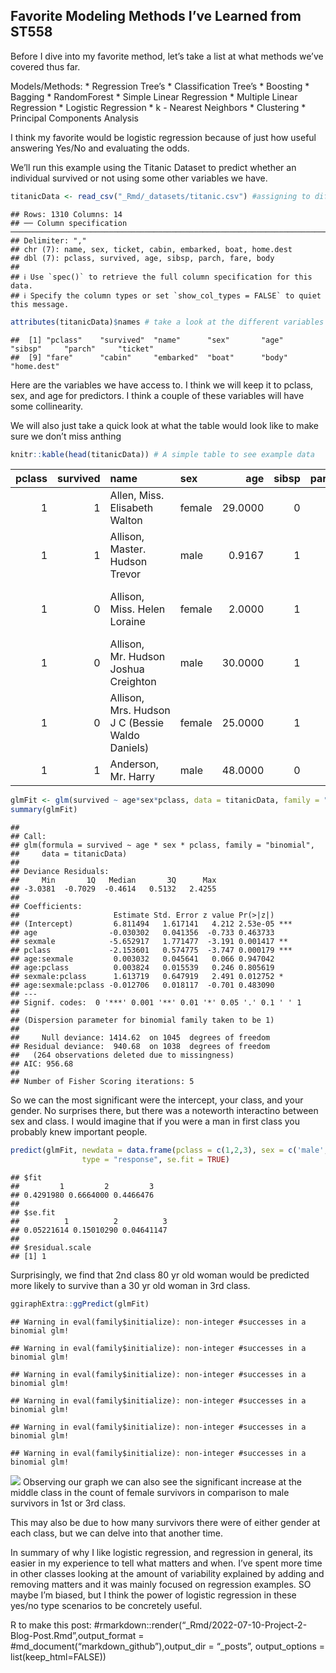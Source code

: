## Favorite Modeling Methods I’ve Learned from ST558

Before I dive into my favorite method, let’s take a list at what methods
we’ve covered thus far.

Models/Methods: \* Regression Tree’s \* Classification Tree’s \*
Boosting \* Bagging \* RandomForest \* Simple Linear Regression \*
Multiple Linear Regression \* Logistic Regression \* k - Nearest
Neighbors \* Clustering \* Principal Components Analysis

I think my favorite would be logistic regression because of just how
useful answering Yes/No and evaluating the odds.

We’ll run this example using the Titanic Dataset to predict whether an
individual survived or not using some other variables we have.

``` r
titanicData <- read_csv("_Rmd/_datasets/titanic.csv") #assigning to different variable
```

    ## Rows: 1310 Columns: 14
    ## ── Column specification ──────────────────────────────────────────────────────────────────────────────────────
    ## Delimiter: ","
    ## chr (7): name, sex, ticket, cabin, embarked, boat, home.dest
    ## dbl (7): pclass, survived, age, sibsp, parch, fare, body
    ## 
    ## ℹ Use `spec()` to retrieve the full column specification for this data.
    ## ℹ Specify the column types or set `show_col_types = FALSE` to quiet this message.

``` r
attributes(titanicData)$names # take a look at the different variables we have
```

    ##  [1] "pclass"    "survived"  "name"      "sex"       "age"       "sibsp"     "parch"     "ticket"   
    ##  [9] "fare"      "cabin"     "embarked"  "boat"      "body"      "home.dest"

Here are the variables we have access to. I think we will keep it to
pclass, sex, and age for predictors. I think a couple of these variables
will have some collinearity.

We will also just take a quick look at what the table would look like to
make sure we don’t miss anthing

``` r
knitr::kable(head(titanicData)) # A simple table to see example data
```

| pclass | survived | name                                            | sex    |     age | sibsp | parch | ticket |     fare | cabin   | embarked | boat | body | home.dest                       |
|---:|----:|:-----------------|:---|---:|---:|---:|:---|----:|:---|:----|:--|--:|:-----------|
|      1 |        1 | Allen, Miss. Elisabeth Walton                   | female | 29.0000 |     0 |     0 | 24160  | 211.3375 | B5      | S        | 2    |   NA | St Louis, MO                    |
|      1 |        1 | Allison, Master. Hudson Trevor                  | male   |  0.9167 |     1 |     2 | 113781 | 151.5500 | C22 C26 | S        | 11   |   NA | Montreal, PQ / Chesterville, ON |
|      1 |        0 | Allison, Miss. Helen Loraine                    | female |  2.0000 |     1 |     2 | 113781 | 151.5500 | C22 C26 | S        | NA   |   NA | Montreal, PQ / Chesterville, ON |
|      1 |        0 | Allison, Mr. Hudson Joshua Creighton            | male   | 30.0000 |     1 |     2 | 113781 | 151.5500 | C22 C26 | S        | NA   |  135 | Montreal, PQ / Chesterville, ON |
|      1 |        0 | Allison, Mrs. Hudson J C (Bessie Waldo Daniels) | female | 25.0000 |     1 |     2 | 113781 | 151.5500 | C22 C26 | S        | NA   |   NA | Montreal, PQ / Chesterville, ON |
|      1 |        1 | Anderson, Mr. Harry                             | male   | 48.0000 |     0 |     0 | 19952  |  26.5500 | E12     | S        | 3    |   NA | New York, NY                    |

``` r
glmFit <- glm(survived ~ age*sex*pclass, data = titanicData, family = "binomial")
summary(glmFit)
```

    ## 
    ## Call:
    ## glm(formula = survived ~ age * sex * pclass, family = "binomial", 
    ##     data = titanicData)
    ## 
    ## Deviance Residuals: 
    ##     Min       1Q   Median       3Q      Max  
    ## -3.0381  -0.7029  -0.4614   0.5132   2.4255  
    ## 
    ## Coefficients:
    ##                     Estimate Std. Error z value Pr(>|z|)    
    ## (Intercept)         6.811494   1.617141   4.212 2.53e-05 ***
    ## age                -0.030302   0.041356  -0.733 0.463733    
    ## sexmale            -5.652917   1.771477  -3.191 0.001417 ** 
    ## pclass             -2.153601   0.574775  -3.747 0.000179 ***
    ## age:sexmale         0.003032   0.045641   0.066 0.947042    
    ## age:pclass          0.003824   0.015539   0.246 0.805619    
    ## sexmale:pclass      1.613719   0.647919   2.491 0.012752 *  
    ## age:sexmale:pclass -0.012706   0.018117  -0.701 0.483090    
    ## ---
    ## Signif. codes:  0 '***' 0.001 '**' 0.01 '*' 0.05 '.' 0.1 ' ' 1
    ## 
    ## (Dispersion parameter for binomial family taken to be 1)
    ## 
    ##     Null deviance: 1414.62  on 1045  degrees of freedom
    ## Residual deviance:  940.68  on 1038  degrees of freedom
    ##   (264 observations deleted due to missingness)
    ## AIC: 956.68
    ## 
    ## Number of Fisher Scoring iterations: 5

So we can the most significant were the intercept, your class, and your
gender. No surprises there, but there was a noteworth interactino
between sex and class. I would imagine that if you were a man in first
class you probably knew important people.

``` r
predict(glmFit, newdata = data.frame(pclass = c(1,2,3), sex = c('male','female','female'), age = c(25,80,30)),
                type = "response", se.fit = TRUE)
```

    ## $fit
    ##         1         2         3 
    ## 0.4291980 0.6664000 0.4466476 
    ## 
    ## $se.fit
    ##          1          2          3 
    ## 0.05221614 0.15010290 0.04641147 
    ## 
    ## $residual.scale
    ## [1] 1

Surprisingly, we find that 2nd class 80 yr old woman would be predicted
more likely to survive than a 30 yr old woman in 3rd class.

``` r
ggiraphExtra::ggPredict(glmFit)
```

    ## Warning in eval(family$initialize): non-integer #successes in a binomial glm!

    ## Warning in eval(family$initialize): non-integer #successes in a binomial glm!

    ## Warning in eval(family$initialize): non-integer #successes in a binomial glm!

    ## Warning in eval(family$initialize): non-integer #successes in a binomial glm!

    ## Warning in eval(family$initialize): non-integer #successes in a binomial glm!

    ## Warning in eval(family$initialize): non-integer #successes in a binomial glm!

![](C:/Users/dcraig/Documents/Repos/d-ev-craig.github.io/_posts/2022-08-02-Blog-Post-4-Favorite-Model_files/figure-markdown_github/unnamed-chunk-81-1.png)
Observing our graph we can also see the significant increase at the
middle class in the count of female survivors in comparison to male
survivors in 1st or 3rd class.

This may also be due to how many survivors there were of either gender
at each class, but we can delve into that another time.

In summary of why I like logistic regression, and regression in general,
its easier in my experience to tell what matters and when. I’ve spent
more time in other classes looking at the amount of variability
explained by adding and removing matters and it was mainly focused on
regression examples. SO maybe I’m biased, but I think the power of
logistic regression in these yes/no type scenarios to be concretely
useful.

R to make this post:
#rmarkdown::render(“\_Rmd/2022-07-10-Project-2-Blog-Post.Rmd”,output_format
= #md_document(“markdown_github”),output_dir = “\_posts”, output_options
= list(keep_html=FALSE))
